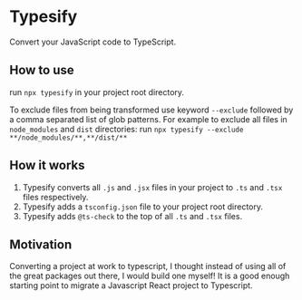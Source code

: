 # Typesify

Convert your JavaScript code to TypeScript.

## How to use

run `npx typesify` in your project root directory.

To exclude files from being transformed use keyword `--exclude` followed by a comma separated list of glob patterns.
For example to exclude all files in `node_modules` and `dist` directories:
run `npx typesify --exclude **/node_modules/**,**/dist/**`

## How it works

1. Typesify converts all `.js` and `.jsx` files in your project to `.ts` and `.tsx` files respectively.
2. Typesify adds a `tsconfig.json` file to your project root directory.
3. Typesify adds `@ts-check` to the top of all `.ts` and `.tsx` files.

## Motivation
Converting a project at work to typescript, I thought instead of using all of the great packages out there, I would build one myself! It is a good enough starting point to migrate a Javascript React project to Typescript.
